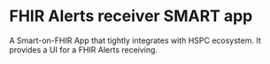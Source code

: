 FHIR Alerts receiver SMART app
===============

A Smart-on-FHIR App that tightly integrates with HSPC ecosystem.
It provides a UI for a FHIR Alerts receiving.